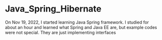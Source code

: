 # Java_Spring_Hibernate

On Nov 19, 2022, I started learning Java Spring framework. I studied for about an hour and learned what Spring and Java EE are, but example codes were not special. They are just implementing interfaces
